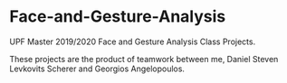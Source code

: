 # Face-and-Gesture-Analysis

UPF Master 2019/2020 Face and Gesture Analysis Class Projects.

These projects are the product of teamwork between me, Daniel Steven Levkovits Scherer and Georgios Angelopoulos.

